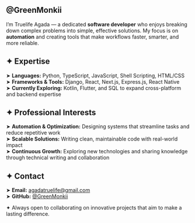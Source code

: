 ## @GreenMonkii

I’m Truelife Agada — a dedicated **software developer** who enjoys breaking down complex problems into simple, effective solutions. My focus is on **automation** and creating tools that make workflows faster, smarter, and more reliable.  

## ✦ Expertise

➤ **Languages:** Python, TypeScript, JavaScript, Shell Scripting, HTML/CSS  
➤ **Frameworks & Tools:** Django, React, Next.js, Express.js, React Native  
➤ **Currently Exploring:** Kotlin, Flutter, and SQL to expand cross-platform and backend expertise  

## ✦ Professional Interests

➤ **Automation & Optimization:** Designing systems that streamline tasks and reduce repetitive work  
➤ **Scalable Solutions:** Writing clean, maintainable code with real-world impact  
➤ **Continuous Growth:** Exploring new technologies and sharing knowledge through technical writing and collaboration  

## ✦ Contact

➤ **Email:** [agadatruelife@gmail.com](mailto:agadatruelife@gmail.com)  
➤ **GitHub:** [@GreenMonkii](https://github.com/GreenMonkii)  

✦ Always open to collaborating on innovative projects that aim to make a lasting difference.  
